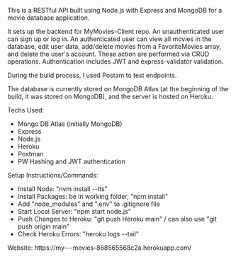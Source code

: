 <p>This is a RESTful API built using Node.js with Express and MongoDB for a movie database application.</p>
<p>It sets up the backend for MyMovies-Client repo. An unauthenticated user can sign up or log in. An authenticated user can view all movies in the database, edit user data, add/delete movies from a FavoriteMovies array, and delete the user's account. These action are performed via CRUD operations. Authentication includes JWT and express-validator validation.</p>
<p>During the build process, I used Postam to test endpoints.</p>
<p>The database is currently stored on MongoDB Atlas (at the beginning of the build, it was stored on MongoDB), and the server is hosted on Heroku.</p>
<p>Techs Used:</p>
  <ul>
    <li>Mongo DB Atlas (initially MongoDB)</li>
    <li>Express</li>
    <li>Node.js</li>
    <li>Heroku</li>
    <li>Postman</li>
    <li>PW Hashing and JWT authentication</li>
  </ul>
 <p>Setup Instructions/Commands:</p>
   <ul>
     <li>Install Node: "nvm install --lts"</li>
     <li>Install Packages: be in working folder, "npm install"</li>
     <li>Add "node_modules" and ".env" to .gitignore file</li>
     <li>Start Local Server: "npm start node.js"</li>
     <li>Push Changes to Heroku: "git push Heroku main" / can also use "git push origin main"</li>
     <li>Check Heroku Errors: "heroku logs --tail"</li>
   </ul>
<p>Website: https://my---movies-868565568c2a.herokuapp.com/</p>








